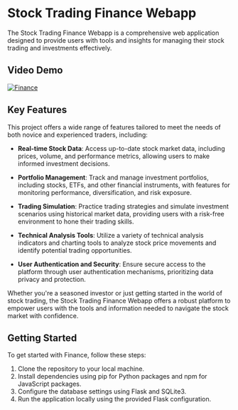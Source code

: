 # Stock Trading Finance Webapp

The Stock Trading Finance Webapp is a comprehensive web application designed to provide users with tools and insights for managing their stock trading and investments effectively. 

## Video Demo

[![Finance](http://img.youtube.com/vi/AhVKZpdmugk/0.jpg)](http://www.youtube.com/watch?v=AhVKZpdmugk)

## Key Features

This project offers a wide range of features tailored to meet the needs of both novice and experienced traders, including:

- **Real-time Stock Data**: Access up-to-date stock market data, including prices, volume, and performance metrics, allowing users to make informed investment decisions.

- **Portfolio Management**: Track and manage investment portfolios, including stocks, ETFs, and other financial instruments, with features for monitoring performance, diversification, and risk exposure.

- **Trading Simulation**: Practice trading strategies and simulate investment scenarios using historical market data, providing users with a risk-free environment to hone their trading skills.

- **Technical Analysis Tools**: Utilize a variety of technical analysis indicators and charting tools to analyze stock price movements and identify potential trading opportunities.

- **User Authentication and Security**: Ensure secure access to the platform through user authentication mechanisms, prioritizing data privacy and protection.

Whether you're a seasoned investor or just getting started in the world of stock trading, the Stock Trading Finance Webapp offers a robust platform to empower users with the tools and information needed to navigate the stock market with confidence.

## Getting Started

To get started with Finance, follow these steps:

1. Clone the repository to your local machine.
2. Install dependencies using pip for Python packages and npm for JavaScript packages.
3. Configure the database settings using Flask and SQLite3.
4. Run the application locally using the provided Flask configuration.
